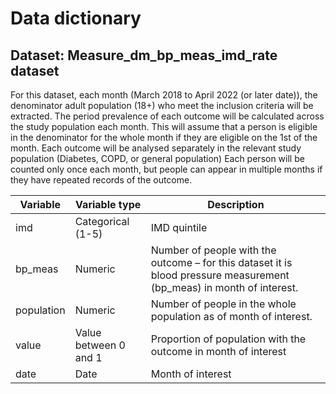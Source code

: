 # Data dictionary
## Dataset: Measure_dm_bp_meas_imd_rate dataset
For this dataset, each month (March 2018 to April 2022 (or later date)), the denominator adult population (18+) who meet the inclusion criteria will be extracted. The period prevalence of each outcome will be calculated across the study population each month. This will assume that a person is eligible in the denominator for the whole month if they are eligible on the 1st of the month. Each outcome will be analysed separately in the relevant study population (Diabetes, COPD, or general population) Each person will be counted only once each month, but people can appear in multiple months if they have repeated records of the outcome. 

| Variable    |Variable type          |	Description                                                                                      |
|------       |-------------          |---------------                                                                                   |
| imd         |Categorical (1-5)      |	IMD quintile 
| bp_meas     |Numeric                | Number of people with the outcome – for this dataset it is blood pressure measurement (bp_meas) in month of interest. |
| population  |Numeric                |	Number of people in the whole population as of month of interest.                                              |
| value       |Value between 0 and 1  |	Proportion of population with the outcome in month of interest                                                       |
| date        |Date	                  | Month of interest                                                                                |

